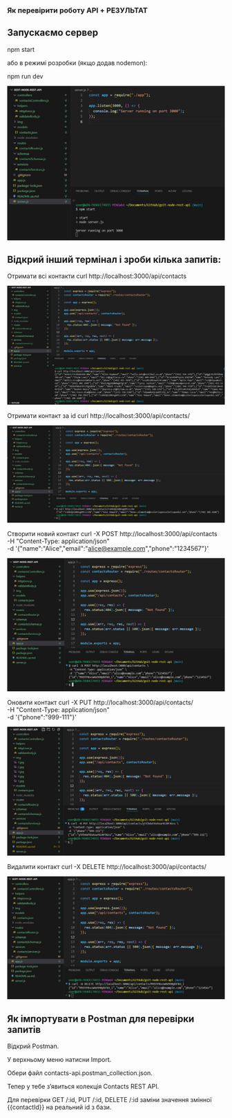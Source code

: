 ### Як перевірити роботу API + РЕЗУЛЬТАТ

## Запускаємо сервер

npm start

або в режимі розробки (якщо додав nodemon):

npm run dev

![alt text](img/1.jpg)

## Відкрий інший термінал і зроби кілька запитів:

Отримати всі контакти
curl http://localhost:3000/api/contacts

![alt text](img/2.jpg)

Отримати контакт за id
curl http://localhost:3000/api/contacts/<id>

![alt text](img/3.jpg)

Створити новий контакт
curl -X POST http://localhost:3000/api/contacts \
-H "Content-Type: application/json" \
-d '{"name":"Alice","email":"alice@example.com","phone":"1234567"}'

![alt text](img/4.jpg)

Оновити контакт
curl -X PUT http://localhost:3000/api/contacts/<id> \
-H "Content-Type: application/json" \
-d '{"phone":"999-111"}'

![alt text](img/6.jpg)

Видалити контакт
curl -X DELETE http://localhost:3000/api/contacts/<id>

![alt text](img/5.jpg)

## Як імпортувати в Postman для перевірки запитів

Відкрий Postman.

У верхньому меню натисни Import.

Обери файл contacts-api.postman_collection.json.

Тепер у тебе з’явиться колекція Contacts REST API.

Для перевірки GET /:id, PUT /:id, DELETE /:id заміни значення змінної {{contactId}} на реальний id з бази.
